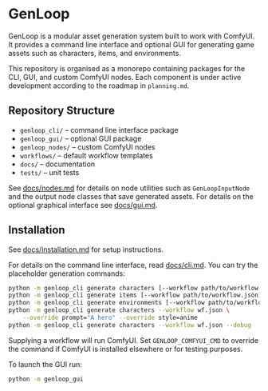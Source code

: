 # GenLoop

GenLoop is a modular asset generation system built to work with ComfyUI. It provides a command line interface and optional GUI for generating game assets such as characters, items, and environments.

This repository is organised as a monorepo containing packages for the CLI, GUI, and custom ComfyUI nodes. Each component is under active development according to the roadmap in `planning.md`.

## Repository Structure

- `genloop_cli/` – command line interface package
- `genloop_gui/` – optional GUI package
- `genloop_nodes/` – custom ComfyUI nodes
- `workflows/` – default workflow templates
- `docs/` – documentation
- `tests/` – unit tests

See [docs/nodes.md](docs/nodes.md) for details on node utilities such as
`GenLoopInputNode` and the output node classes that save generated assets.
For details on the optional graphical interface see [docs/gui.md](docs/gui.md).

## Installation

See [docs/installation.md](docs/installation.md) for setup instructions.

For details on the command line interface, read [docs/cli.md](docs/cli.md). You can try the placeholder generation commands:

```bash
python -m genloop_cli generate characters [--workflow path/to/workflow.json]
python -m genloop_cli generate items [--workflow path/to/workflow.json]
python -m genloop_cli generate environments [--workflow path/to/workflow.json]
python -m genloop_cli generate characters --workflow wf.json \
    --override prompt="A hero" --override style=anime
python -m genloop_cli generate characters --workflow wf.json --debug
```
Supplying a workflow will run ComfyUI. Set ``GENLOOP_COMFYUI_CMD`` to override
the command if ComfyUI is installed elsewhere or for testing purposes.

To launch the GUI run:

```bash
python -m genloop_gui
```
